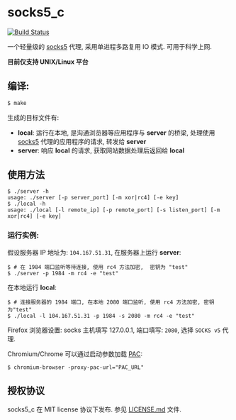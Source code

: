 # socks5_c

[![Build Status](https://travis-ci.org/hmgle/socks5_c.png?branch=master)](https://travis-ci.org/hmgle/socks5_c)

一个轻量级的 [socks5](http://www.ietf.org/rfc/rfc1928.txt) 代理, 采用单进程多路复用 IO 模式. 可用于科学上网.

**目前仅支持 UNIX/Linux 平台**

## 编译:

```bash
$ make
```

生成的目标文件有:

* **local**: 运行在本地, 是沟通浏览器等应用程序与 **server** 的桥梁, 处理使用 [socks5](http://www.ietf.org/rfc/rfc1928.txt) 代理的应用程序的请求, 转发给 **server**
* **server**: 响应 **local** 的请求, 获取网站数据处理后返回给 **local**

## 使用方法

```console
$ ./server -h
usage: ./server [-p server_port] [-m xor|rc4] [-e key]
$ ./local -h
usage: ./local [-l remote_ip] [-p remote_port] [-s listen_port] [-m xor|rc4] [-e key]
```
### 运行实例:

假设服务器 IP 地址为: `104.167.51.31`, 在服务器上运行 **server**:

```console
$ # 在 1984 端口监听等待连接, 使用 rc4 方法加密,  密钥为 "test"
$ ./server -p 1984 -m rc4 -e "test"
```

在本地运行 **local**:

```console
$ # 连接服务器的 1984 端口, 在本地 2080 端口监听, 使用 rc4 方法加密, 密钥为"test"
$ ./local -l 104.167.51.31 -p 1984 -s 2080 -m rc4 -e "test"
```

Firefox 浏览器设置:
socks 主机填写 127.0.0.1, 端口填写: `2080`, 选择 `SOCKS v5` 代理.

Chromium/Chrome 可以通过启动参数加载 [PAC](http://zh.wikipedia.org/zh-cn/%E4%BB%A3%E7%90%86%E8%87%AA%E5%8A%A8%E9%85%8D%E7%BD%AE):

```console
$ chromium-browser -proxy-pac-url="PAC_URL"
```

## 授权协议

socks5_c 在 MIT license 协议下发布. 参见 [LICENSE.md](LICENSE.md) 文件.
